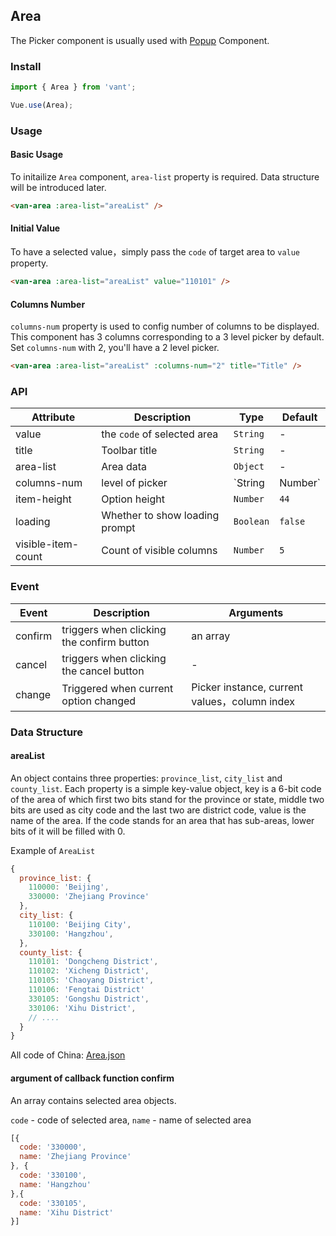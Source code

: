 ## Area
The Picker component is usually used with [Popup](#/en-US/popup) Component.

### Install

``` javascript
import { Area } from 'vant';

Vue.use(Area);
```

### Usage

#### Basic Usage

To initailize `Area` component, `area-list` property is required. Data structure will be introduced later. 

```html
<van-area :area-list="areaList" />
```

#### Initial Value

To have a selected value，simply pass the `code` of target area to `value` property.

```html
<van-area :area-list="areaList" value="110101" />
```

#### Columns Number

`columns-num` property is used to config number of columns to be displayed. This component has 3 columns corresponding to a 3 level picker by default.
Set `columns-num` with 2, you'll have a 2 level picker.

```html
<van-area :area-list="areaList" :columns-num="2" title="Title" />
```


### API

| Attribute | Description | Type | Default |
|-----------|-----------|-----------|-------------|
| value | the `code` of selected area | `String` | - |
| title | Toolbar title | `String` | - |
| area-list | Area data | `Object` | - |
| columns-num | level of picker | `String | Number` | `3` |
| item-height | Option height | `Number` | `44` |
| loading | Whether to show loading prompt | `Boolean` | `false` |
| visible-item-count | Count of visible columns | `Number` | `5` |

### Event

| Event | Description | Arguments |
|-----------|-----------|-----------|
| confirm | triggers when clicking the confirm button | an array |
| cancel | triggers when clicking the cancel button | - |
| change | Triggered when current option changed | Picker instance, current values，column index |

### Data Structure

#### areaList

An object contains three properties: `province_list`, `city_list` and `county_list`. 
Each property is a simple key-value object, key is a 6-bit code of the area of which first two bits stand for the province or state, middle two bits are used as city code and the last two are district code, value is the name of the area. If the code stands for an area that has sub-areas, lower bits of it will be filled with 0.

Example of `AreaList`

```javascript
{
  province_list: {
    110000: 'Beijing',
    330000: 'Zhejiang Province'
  },
  city_list: {
    110100: 'Beijing City',
    330100: 'Hangzhou',
  },
  county_list: {
    110101: 'Dongcheng District',
    110102: 'Xicheng District',
    110105: 'Chaoyang District',
    110106: 'Fengtai District'
    330105: 'Gongshu District',
    330106: 'Xihu District',
    // ....
  }
}
```

All code of China: [Area.json](https://github.com/youzan/vant/blob/dev/docs/demos/mock/area.js)

#### argument of callback function confirm
An array contains selected area objects.

`code` - code of selected area, `name` - name of selected area
```javascript
[{
  code: '330000',
  name: 'Zhejiang Province'
}, {
  code: '330100',
  name: 'Hangzhou'
},{
  code: '330105',
  name: 'Xihu District'
}]
```

